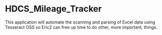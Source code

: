 # HDCS_Mileage_Tracker

This application will automate the scanning and parsing of Excel data using Tesseract OSS so Eric2 can free up time to do other, more important, things.